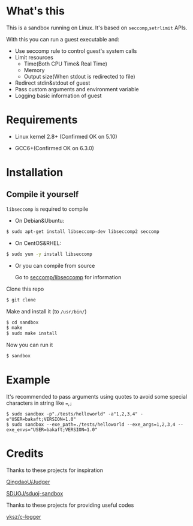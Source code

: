 # What's this

This is a sandbox running on Linux. It's based on `seccomp`,`setrlimit` APIs.

With this you can run a guest executable and:

- Use seccomp rule to control guest's system calls
- Limit resources
  - Time(Both CPU Time& Real Time)
  - Memory
  - Output size(When stdout is redirected to file)
- Redirect stdin&stdout of guest
- Pass custom arguments and environment variable
- Logging basic information of guest

# Requirements

- Linux kernel 2.8+ (Confirmed OK on 5.10)

- GCC6+(Confirmed OK on 6.3.0)

# Installation

## Compile it yourself

`libseccomp` is required to compile

- On Debian&Ubuntu:

```bash
$ sudo apt-get install libseccomp-dev libseccomp2 seccomp
```

- On CentOS&RHEL:

```bash
$ sudo yum -y install libseccomp
```

- Or you can compile from source

  Go to  [seccomp/libseccomp](https://github.com/seccomp/libseccomp) for information

Clone this repo

```bash
$ git clone 
```

Make and install it (to `/usr/bin/`)

```bash
$ cd sandbox
$ make
$ sudo make install
```

Now you can run it

```bash
$ sandbox
```

# Example

It's recommended to pass arguments using quotes to avoid some special characters in string like `=`,`;`

```
$ sudo sandbox -p"./tests/helloworld" -a"1,2,3,4" -e"USER=bakaft;VERSION=1.0"
$ sudo sandbox --exe_path=./tests/helloworld --exe_args=1,2,3,4 --exe_envs="USER=bakaft;VERSION=1.0"
```

# Credits

Thanks to these projects for inspiration

[QingdaoU/Judger](https://github.com/QingdaoU/Judger)

[SDUOJ/sduoj-sandbox](https://github.com/SDUOJ/sduoj-sandbox)

Thanks to these projects for providing useful codes

[yksz/c-logger](https://github.com/yksz/c-logger)
